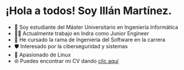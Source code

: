 # ¡Hola a todos! Soy Illán Martínez.

- 📖 Soy estudiante del Máster Universitario en Ingeniería Informática
- 👨‍🏭 Actualmente trabajo en Indra como Junior Engineer
- 🌱 He cursado la rama de Ingeniería del Software en la carrera
- 🛡️ Interesado por la ciberseguridad y sistemas
- 🐧 Apasionado de Linux
- 🌐 Puedes encontrar mi CV dando [clic aquí](https://illanmartinez.es)
